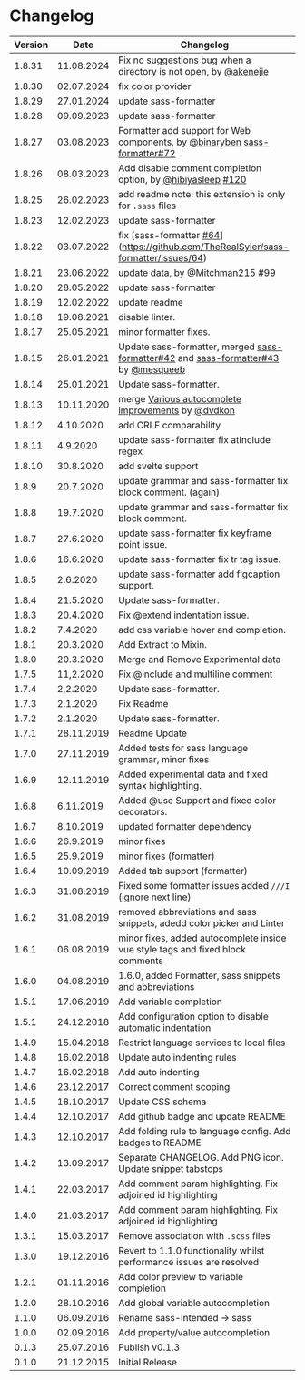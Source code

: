 # Changelog

| Version | Date       | Changelog                                                                                                                                                                                                                                 |
| ------- | ---------- | ----------------------------------------------------------------------------------------------------------------------------------------------------------------------------------------------------------------------------------------- |
| 1.8.31  | 11.08.2024 | Fix no suggestions bug when a directory is not open, by [@akenejie](https://github.com/akenejie)                                                                                                                                          |
| 1.8.30  | 02.07.2024 | fix color provider                                                                                                                                                                                                                        |
| 1.8.29  | 27.01.2024 | update sass-formatter                                                                                                                                                                                                                     |
| 1.8.28  | 09.09.2023 | update sass-formatter                                                                                                                                                                                                                     |
| 1.8.27  | 03.08.2023 | Formatter add support for Web components, by [@binaryben](https://github.com/binaryben) [sass-formatter#72](https://github.com/TheRealSyler/sass-formatter/pull/72)                                                                       |
| 1.8.26  | 08.03.2023 | Add disable comment completion option, by [@hibiyasleep](https://github.com/hibiyasleep) [#120](https://github.com/TheRealSyler/vscode-sass-indented/pull/120)                                                                            |
| 1.8.25  | 26.02.2023 | add readme note: this extension is only for `.sass` files                                                                                                                                                                                 |
| 1.8.23  | 12.02.2023 | update sass-formatter                                                                                                                                                                                                                     |
| 1.8.22  | 03.07.2022 | fix [sass-formatter [#64](https://github.com/TheRealSyler/vscode-sass-indented/issues/64)](https://github.com/TheRealSyler/sass-formatter/issues/64)                                                                                                                                                        |
| 1.8.21  | 23.06.2022 | update data, by [@Mitchman215](https://github.com/Mitchman215) [#99](https://github.com/TheRealSyler/vscode-sass-indented/pull/99)                                                                                                        |
| 1.8.20  | 28.05.2022 | update sass-formatter                                                                                                                                                                                                                     |
| 1.8.19  | 12.02.2022 | update readme                                                                                                                                                                                                                             |
| 1.8.18  | 19.08.2021 | disable linter.                                                                                                                                                                                                                           |
| 1.8.17  | 25.05.2021 | minor formatter fixes.                                                                                                                                                                                                                    |
| 1.8.15  | 26.01.2021 | Update sass-formatter, merged [sass-formatter#42](https://github.com/TheRealSyler/sass-formatter/issues/42) and [sass-formatter#43](https://github.com/TheRealSyler/sass-formatter/issues/43) by [@mesqueeb](https://github.com/mesqueeb) |
| 1.8.14  | 25.01.2021 | Update sass-formatter.                                                                                                                                                                                                                    |
| 1.8.13  | 10.11.2020 | merge [Various autocomplete improvements](https://github.com/TheRealSyler/vscode-sass-indented/pull/63) by [@dvdkon](https://github.com/dvdkon)                                                                                           |
| 1.8.12  | 4.10.2020  | add CRLF comparability                                                                                                                                                                                                                    |
| 1.8.11  | 4.9.2020   | update sass-formatter fix atInclude regex                                                                                                                                                                                                 |
| 1.8.10  | 30.8.2020  | add svelte support                                                                                                                                                                                                                        |
| 1.8.9   | 20.7.2020  | update grammar and sass-formatter fix block comment. (again)                                                                                                                                                                              |
| 1.8.8   | 19.7.2020  | update grammar and sass-formatter fix block comment.                                                                                                                                                                                      |
| 1.8.7   | 27.6.2020  | update sass-formatter fix keyframe point issue.                                                                                                                                                                                           |
| 1.8.6   | 16.6.2020  | update sass-formatter fix tr tag issue.                                                                                                                                                                                                   |
| 1.8.5   | 2.6.2020   | update sass-formatter add figcaption support.                                                                                                                                                                                             |
| 1.8.4   | 21.5.2020  | Update sass-formatter.                                                                                                                                                                                                                    |
| 1.8.3   | 20.4.2020  | Fix @extend indentation issue.                                                                                                                                                                                                            |
| 1.8.2   | 7.4.2020   | add css variable hover and completion.                                                                                                                                                                                                    |
| 1.8.1   | 20.3.2020  | Add Extract to Mixin.                                                                                                                                                                                                                     |
| 1.8.0   | 20.3.2020  | Merge and Remove Experimental data                                                                                                                                                                                                        |
| 1.7.5   | 11,2.2020  | Fix @include and multiline comment                                                                                                                                                                                                        |
| 1.7.4   | 2,2.2020   | Update sass-formatter.                                                                                                                                                                                                                    |
| 1.7.3   | 2.1.2020   | Fix Readme                                                                                                                                                                                                                                |
| 1.7.2   | 2.1.2020   | Update sass-formatter.                                                                                                                                                                                                                    |
| 1.7.1   | 28.11.2019 | Readme Update                                                                                                                                                                                                                             |
| 1.7.0   | 27.11.2019 | Added tests for sass language grammar, minor fixes                                                                                                                                                                                        |
| 1.6.9   | 12.11.2019 | Added experimental data and fixed syntax highlighting.                                                                                                                                                                                    |
| 1.6.8   | 6.11.2019  | Added @use Support and fixed color decorators.                                                                                                                                                                                            |
| 1.6.7   | 8.10.2019  | updated formatter dependency                                                                                                                                                                                                              |
| 1.6.6   | 26.9.2019  | minor fixes                                                                                                                                                                                                                               |
| 1.6.5   | 25.9.2019  | minor fixes (formatter)                                                                                                                                                                                                                   |
| 1.6.4   | 10.09.2019 | Added tab support (formatter)                                                                                                                                                                                                             |
| 1.6.3   | 31.08.2019 | Fixed some formatter issues added `///I` (ignore next line)                                                                                                                                                                               |
| 1.6.2   | 31.08.2019 | removed abbreviations and sass snippets, adedd color picker and Linter                                                                                                                                                                    |
| 1.6.1   | 06.08.2019 | minor fixes, added autocomplete inside vue style tags and fixed block comments                                                                                                                                                            |
| 1.6.0   | 04.08.2019 | 1.6.0, added Formatter, sass snippets and abbreviations                                                                                                                                                                                   |
| 1.5.1   | 17.06.2019 | Add variable completion                                                                                                                                                                                                                   |
| 1.5.1   | 24.12.2018 | Add configuration option to disable automatic indentation                                                                                                                                                                                 |
| 1.4.9   | 15.04.2018 | Restrict language services to local files                                                                                                                                                                                                 |
| 1.4.8   | 16.02.2018 | Update auto indenting rules                                                                                                                                                                                                               |
| 1.4.7   | 16.02.2018 | Add auto indenting                                                                                                                                                                                                                        |
| 1.4.6   | 23.12.2017 | Correct comment scoping                                                                                                                                                                                                                   |
| 1.4.5   | 18.10.2017 | Update CSS schema                                                                                                                                                                                                                         |
| 1.4.4   | 12.10.2017 | Add github badge and update README                                                                                                                                                                                                        |
| 1.4.3   | 12.10.2017 | Add folding rule to language config. Add badges to README                                                                                                                                                                                 |
| 1.4.2   | 13.09.2017 | Separate CHANGELOG. Add PNG icon. Update snippet tabstops                                                                                                                                                                                 |
| 1.4.1   | 22.03.2017 | Add comment param highlighting. Fix adjoined id highlighting                                                                                                                                                                              |
| 1.4.0   | 21.03.2017 | Add comment param highlighting. Fix adjoined id highlighting                                                                                                                                                                              |
| 1.3.1   | 15.03.2017 | Remove association with `.scss` files                                                                                                                                                                                                     |
| 1.3.0   | 19.12.2016 | Revert to 1.1.0 functionality whilst performance issues are resolved                                                                                                                                                                      |
| 1.2.1   | 01.11.2016 | Add color preview to variable completion                                                                                                                                                                                                  |
| 1.2.0   | 28.10.2016 | Add global variable autocompletion                                                                                                                                                                                                        |
| 1.1.0   | 06.09.2016 | Rename sass-intended -> sass                                                                                                                                                                                                              |
| 1.0.0   | 02.09.2016 | Add property/value autocompletion                                                                                                                                                                                                         |
| 0.1.3   | 25.07.2016 | Publish v0.1.3                                                                                                                                                                                                                            |
| 0.1.0   | 21.12.2015 | Initial Release                                                                                                                                                                                                                           |
